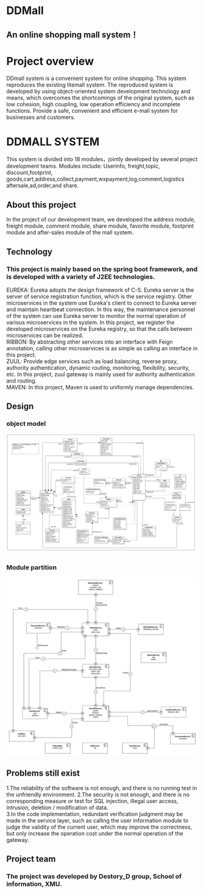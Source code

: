 # DDMall
## An online shopping mall system！                                

# Project overview            
DDmall system is a convenient system for online shopping. This system reproduces the existing litemall system. The reproduced system is developed by using object-oriented system development technology and means, which overcomes the shortcomings of the original system, such as low cohesion, high coupling, low operation efficiency and incomplete functions. Provide a safe, convenient and efficient e-mall system for businesses and customers.  

# DDMALL SYSTEM
This system is divided into 18 modules，jointly developed by several project development teams.
Modules include: Userinfo, freight,topic, discount,footprint, goods,cart,address,collect,payment,wxpayment,log,comment,logistics aftersale,ad,order,and share.  

## About this project
In the project of our development team, we developed the address module, freight module, comment module, share module, favorite module, footprint module and after-sales module of the mall system.  

## Technology
### This project is mainly based on the spring boot framework, and is developed with a variety of J2EE technologies.  
EUREKA: Eureka adopts the design framework of C-S. Eureka server is the server of service registration function, which is the service registry. Other microservices in the system use Eureka's client to connect to Eureka server and maintain heartbeat connection. In this way, the maintenance personnel of the system can use Eureka server to monitor the normal operation of various microservices in the system. 
In this project, we register the developed microservices on the Eureka registry, so that the calls between microservices can be realized.  
RIBBON: By abstracting other services into an interface with Feign annotation, calling other microservices is as simple as calling an interface in this project.  
ZUUL: Provide edge services such as load balancing, reverse proxy, authority authentication, dynamic routing, monitoring, flexibility, security, etc. In this project, zuul gateway is mainly used for authority authentication and routing.  
MAVEN: In this project, Maven is used to uniformly manage dependencies.  

## Design
### object model  
![object model](https://github.com/yijunL/DDMall/blob/Division/Object%20model.png)  
### Module partition
![Module partition](https://github.com/yijunL/DDMall/blob/Division/1-2Modulepartition_1.Jpeg)  

## Problems still exist  
1.The reliability of the software is not enough, and there is no running test in the unfriendly environment.
2.The security is not enough, and there is no corresponding measure or test for SQL injection, illegal user access, intrusion, deletion / modification of data.  
3.In the code implementation, redundant verification judgment may be made in the service layer, such as calling the user information module to judge the validity of the current user, which may improve the correctness, but only increase the operation cost under the normal operation of the gateway.  

## Project team
### The project was developed by Destory_D group, School of information, XMU.
